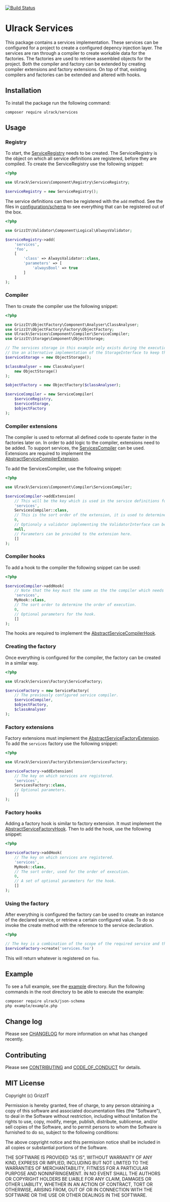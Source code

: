 [![Build Status](https://travis-ci.com/ulrack/services.svg?branch=master)](https://travis-ci.com/ulrack/services)

# Ulrack Services

This package contains a services implementation.
These services can be configured for a project to create a configured depency injection layer.
The services are ran through a compiler to create workable data for the factories.
The factories are used to retrieve assembled objects for the project.
Both the compiler and factory can be extended by creating compiler extensions and factory extensions.
On top of that, existing compilers and factories can be extended and altered with hooks.

## Installation

To install the package run the following command:

```
composer require ulrack/services
```

## Usage

### Registry

To start, the [ServiceRegistry](src/Component/Registry/ServiceRegistry.php) needs to be created.
The ServiceRegistry is the object on which all service definitions are registered,
before they are compiled. To create the ServiceRegistry use the following snippet:
```php
<?php

use Ulrack\Services\Component\Registry\ServiceRegistry;

$serviceRegistry = new ServiceRegistry();
```

The service definitions can then be registered with the `add` method.
See the files in [configuration/schema](configuration/schema) to see everything
that can be registered out of the box.
```php
<?php

use GrizzIt\Validator\Component\Logical\AlwaysValidator;

$serviceRegistry->add(
    'services',
    'foo',
    [
        'class' => AlwaysValidator::class,
        'parameters' => [
            'alwaysBool' => true
        ]
    ]
);
```

### Compiler

Then to create the compiler use the following snippet:

```php
<?php

use GrizzIt\ObjectFactory\Component\Analyser\ClassAnalyser;
use GrizzIt\ObjectFactory\Factory\ObjectFactory;
use Ulrack\Services\Component\Compiler\ServiceCompiler;
use GrizzIt\Storage\Component\ObjectStorage;

// The services storage in this example only exists during the execution.
// Use an alternative implementation of the StorageInterface to keep the compiled services.
$serviceStorage = new ObjectStorage();

$classAnalyser = new ClassAnalyser(
    new ObjectStorage()
);

$objectFactory = new ObjectFactory($classAnalyser);

$serviceCompiler = new ServiceCompiler(
    $serviceRegistry,
    $serviceStorage,
    $objectFactory
);
```

### Compiler extensions

The compiler is used to reformat all defined code to operate faster in the factories later on.
In order to add logic to the compiler, extensions need to be added.
To support services, the [ServicesCompiler](src/Component/Compiler/Extension/ServicesCompiler.php) can be used.
Extensions are required to implement the [AbstractServiceCompilerExtension](src/Common/AbstractServiceCompilerExtension.php).

To add the ServicesCompiler, use the following snippet:

```php
<?php

use Ulrack\Services\Component\Compiler\ServicesCompiler;

$serviceCompiler->addExtension(
    // This will be the key which is used in the service definitions for services.
    'services',
    ServicesCompiler::class,
    // This is the sort order of the extension, it is used to determine the order of execution.
    0,
    // Optionaly a validator implementing the ValidatorInterface can be provided here
    null,
    // Parameters can be provided to the extension here.
    []
);
```

### Compiler hooks

To add a hook to the compiler the following snippet can be used:

```php
<?php

$serviceCompiler->addHook(
    // Note that the key must the same as the the compiler which needs to be hooked into.
    'services',
    MyHook::class,
    // The sort order to determine the order of execution.
    0,
    // Optional parameters for the hook.
    []
);
```

The hooks are required to implement the [AbstractServiceCompilerHook](src/Common/Hook/AbstractServiceCompilerHook.php).


### Creating the factory

Once everything is configured for the compiler, the factory can be created in a similar way.

```php
<?php

use Ulrack\Services\Factory\ServiceFactory;

$serviceFactory = new ServiceFactory(
    // The previously configured service compiler.
    $serviceCompiler,
    $objectFactory,
    $classAnalyser
);

```

### Factory extensions

Factory extensions must implement the [AbstractServiceFactoryExtension](src/Common/AbstractServiceFactoryExtension.php).
To add the `services` factory use the following snippet:

```php
<?php

use Ulrack\Services\Factory\Extension\ServicesFactory;

$serviceFactory->addExtension(
    // The key on which services are registered.
    'services',
    ServicesFactory::class,
    // Optional parameters.
    []
);
```

### Factory hooks

Adding a factory hook is similar to factory extension.
It must implement the [AbstractServiceFactoryHook](src/Common/Hook/AbstractServiceFactoryHook.php).
Then to add the hook, use the following snippet:

```php
<?php

$serviceFactory->addHook(
    // The key on which services are registered.
    'services',
    MyHook::class,
    // The sort order, used for the order of execution.
    0,
    // A set of optional parameters for the hook.
    []
);
```

### Using the factory

After everything is configured the factory can be used to create an instance of the declared service,
or retrieve a certain configured value. To do so invoke the create method with the reference to the service declaration.

```php
<?php

// The key is a combination of the scope of the required service and the name of the service.
$serviceFactory->create('services.foo')
```

This will return whatever is registered on `foo`.

## Example

To see a full example, see the [example](example) directory.
Run the following commands in the root directory to be able to execute the example:
```bash
composer require ulrack/json-schema
php example/example.php
```

## Change log

Please see [CHANGELOG](CHANGELOG.md) for more information on what has changed recently.

## Contributing

Please see [CONTRIBUTING](CONTRIBUTING.md) and [CODE_OF_CONDUCT](CODE_OF_CONDUCT.md) for details.

## MIT License

Copyright (c) GrizzIT

Permission is hereby granted, free of charge, to any person obtaining a copy
of this software and associated documentation files (the "Software"), to deal
in the Software without restriction, including without limitation the rights
to use, copy, modify, merge, publish, distribute, sublicense, and/or sell
copies of the Software, and to permit persons to whom the Software is
furnished to do so, subject to the following conditions:

The above copyright notice and this permission notice shall be included in all
copies or substantial portions of the Software.

THE SOFTWARE IS PROVIDED "AS IS", WITHOUT WARRANTY OF ANY KIND, EXPRESS OR
IMPLIED, INCLUDING BUT NOT LIMITED TO THE WARRANTIES OF MERCHANTABILITY,
FITNESS FOR A PARTICULAR PURPOSE AND NONINFRINGEMENT. IN NO EVENT SHALL THE
AUTHORS OR COPYRIGHT HOLDERS BE LIABLE FOR ANY CLAIM, DAMAGES OR OTHER
LIABILITY, WHETHER IN AN ACTION OF CONTRACT, TORT OR OTHERWISE, ARISING FROM,
OUT OF OR IN CONNECTION WITH THE SOFTWARE OR THE USE OR OTHER DEALINGS IN THE
SOFTWARE.
